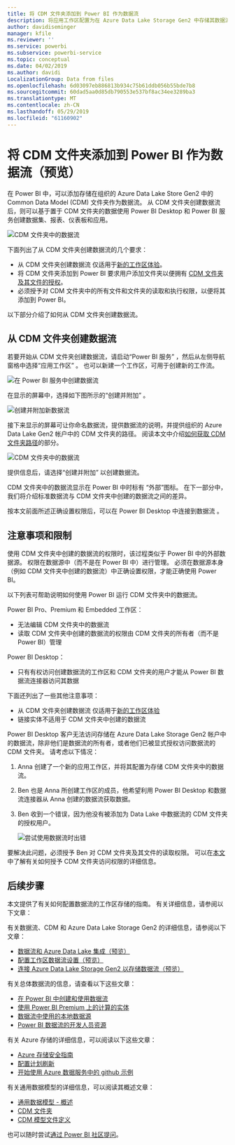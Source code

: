 ```yaml
---
title: 将 CDM 文件夹添加到 Power BI 作为数据流
description: 将应用工作区配置为在 Azure Data Lake Storage Gen2 中存储其数据流定义文件和数据文件
author: davidiseminger
manager: kfile
ms.reviewer: ''
ms.service: powerbi
ms.subservice: powerbi-service
ms.topic: conceptual
ms.date: 04/02/2019
ms.author: davidi
LocalizationGroup: Data from files
ms.openlocfilehash: 6d03097eb886813b934c75b61ddb056b55bde7b8
ms.sourcegitcommit: 60dad5aa0d85db790553e537bf8ac34ee3289ba3
ms.translationtype: MT
ms.contentlocale: zh-CN
ms.lasthandoff: 05/29/2019
ms.locfileid: "61160902"
---
```

# <a name="add-a-cdm-folder-to-power-bi-as-a-dataflow-preview"></a>将 CDM 文件夹添加到 Power BI 作为数据流（预览）

在 Power BI 中，可以添加存储在组织的 Azure Data Lake Store Gen2 中的 Common Data Model (CDM) 文件夹作为数据流。 从 CDM 文件夹创建数据流后，则可以基于置于 CDM 文件夹的数据使用 Power BI Desktop 和 Power BI 服务创建数据集、报表、仪表板和应用。  

![CDM 文件夹中的数据流](media/service-dataflows-add-cdm-folder/dataflow-from-cdm-folder_01.jpg)

下面列出了从 CDM 文件夹创建数据流的几个要求：

* 从 CDM 文件夹创建数据流  仅适用于[新的工作区体验](service-create-the-new-workspaces.md)。 
* 将 CDM 文件夹添加到 Power BI 要求用户添加文件夹以便拥有 [CDM 文件夹及其文件的授权](https://go.microsoft.com/fwlink/?linkid=2029121)。
* 必须授予对 CDM 文件夹中的所有文件和文件夹的读取和执行权限，以便将其添加到 Power BI。

以下部分介绍了如何从 CDM 文件夹创建数据流。

## <a name="create-a-dataflow-from-a-cdm-folder"></a>从 CDM 文件夹创建数据流

若要开始从 CDM 文件夹创建数据流，请启动“Power BI 服务”  ，然后从左侧导航窗格中选择“应用工作区”  。 也可以新建一个工作区，可用于创建新的工作流。

![在 Power BI 服务中创建数据流](media/service-dataflows-add-cdm-folder/dataflow-from-cdm-folder_02.jpg)

在显示的屏幕中，选择如下图所示的“创建并附加”  。

![创建并附加新数据流](media/service-dataflows-add-cdm-folder/dataflow-from-cdm-folder_03.jpg)

接下来显示的屏幕可让你命名数据流，提供数据流的说明，并提供组织的 Azure Data Lake Gen2 帐户中的 CDM 文件夹的路径。 阅读本文中介绍[如何获取 CDM 文件夹路径](service-dataflows-configure-workspace-storage-settings.md#get-the-uri-of-stored-dataflow-files)的部分。 

![CDM 文件夹中的数据流](media/service-dataflows-add-cdm-folder/dataflow-from-cdm-folder_01.jpg)

提供信息后，请选择“创建并附加”  以创建数据流。

CDM 文件夹中的数据流显示在 Power BI 中时标有  “外部”图标。 在下一部分中，我们将介绍标准数据流与 CDM 文件夹中创建的数据流之间的差异。

按本文前面所述正确设置权限后，可以在 Power BI Desktop 中连接到数据流  。


## <a name="considerations-and-limitations"></a>注意事项和限制

使用 CDM 文件夹中创建的数据流的权限时，该过程类似于 Power BI 中的外部数据源。 权限在数据源中（而不是在 Power BI 中）进行管理。 必须在数据源本身（例如 CDM 文件夹中创建的数据流）中正确设置权限，才能正确使用 Power BI。

以下列表可帮助说明如何使用 Power BI 运行 CDM 文件夹中的数据流。

Power BI Pro、Premium 和 Embedded 工作区：
* 无法编辑 CDM 文件夹中的数据流
* 读取 CDM 文件夹中创建的数据流的权限由 CDM 文件夹的所有者（而不是 Power BI）管理

Power BI Desktop：
* 只有有权访问创建数据流的工作区和 CDM 文件夹的用户才能从 Power BI 数据流连接器访问其数据


下面还列出了一些其他注意事项：

* 从 CDM 文件夹创建数据流  仅适用于[新的工作区体验](service-create-the-new-workspaces.md)
* 链接实体不适用于 CDM 文件夹中创建的数据流


 Power BI Desktop 客户无法访问存储在 Azure Data Lake Storage Gen2 帐户中的数据流，除非他们是数据流的所有者，或者他们已被显式授权访问数据流的 CDM 文件夹。 请考虑以下情况：

1.  Anna 创建了一个新的应用工作区，并将其配置为存储 CDM 文件夹中的数据流。
2.  Ben 也是 Anna 所创建工作区的成员，他希望利用 Power BI Desktop 和数据流连接器从 Anna 创建的数据流获取数据。
3.  Ben 收到一个错误，因为他没有被添加为 Data Lake 中数据流的 CDM 文件夹的授权用户。

    ![尝试使用数据流时出错](media/service-dataflows-configure-workspace-storage-settings/dataflow-storage-settings_08.jpg)

要解决此问题，必须授予 Ben 对 CDM 文件夹及其文件的读取权限。 可以在[本文](https://go.microsoft.com/fwlink/?linkid=2029121)中了解有关如何授予 CDM 文件夹访问权限的详细信息。


## <a name="next-steps"></a>后续步骤

本文提供了有关如何配置数据流的工作区存储的指南。 有关详细信息，请参阅以下文章：

有关数据流、CDM 和 Azure Data Lake Storage Gen2 的详细信息，请参阅以下文章：

* [数据流和 Azure Data Lake 集成（预览）](service-dataflows-azure-data-lake-integration.md)
* [配置工作区数据流设置（预览）](service-dataflows-configure-workspace-storage-settings.md)
* [连接 Azure Data Lake Storage Gen2 以存储数据流（预览）](service-dataflows-connect-azure-data-lake-storage-gen2.md)

有关总体数据流的信息，请查看以下这些文章：

* [在 Power BI 中创建和使用数据流](service-dataflows-create-use.md)
* [使用 Power BI Premium 上的计算的实体](service-dataflows-computed-entities-premium.md)
* [数据流中使用的本地数据源](service-dataflows-on-premises-gateways.md)
* [Power BI 数据流的开发人员资源](service-dataflows-developer-resources.md)

有关 Azure 存储的详细信息，可以阅读以下这些文章：
* [Azure 存储安全指南](https://docs.microsoft.com/azure/storage/common/storage-security-guide)
* [配置计划刷新](refresh-scheduled-refresh.md)
* [开始使用 Azure 数据服务中的 github 示例](https://aka.ms/cdmadstutorial)

有关通用数据模型的详细信息，可以阅读其概述文章：
* [通用数据模型 - 概述](https://docs.microsoft.com/powerapps/common-data-model/overview)
* [CDM 文件夹](https://go.microsoft.com/fwlink/?linkid=2045304)
* [CDM 模型文件定义](https://go.microsoft.com/fwlink/?linkid=2045521)

也可以随时尝试[通过 Power BI 社区提问](http://community.powerbi.com/)。


